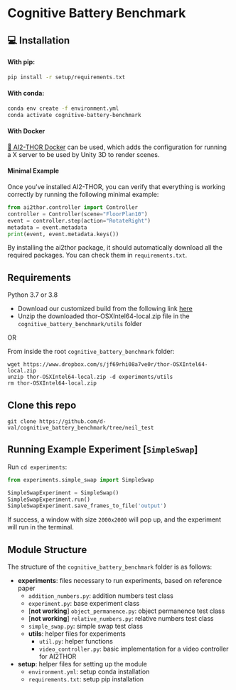  
# Cognitive Battery Benchmark

## 💻 Installation

#### With pip:

```bash
pip install -r setup/requirements.txt
```

#### With conda:

```bash
conda env create -f environment.yml
conda activate cognitive-battery-benchmark
```

#### With Docker

[🐳 AI2-THOR Docker](https://github.com/allenai/ai2thor-docker) can be used, which adds the configuration for running a X server to be used by Unity 3D to render scenes.

#### Minimal Example

Once you've installed AI2-THOR, you can verify that everything is working correctly by running the following minimal example:

```python
from ai2thor.controller import Controller
controller = Controller(scene="FloorPlan10")
event = controller.step(action="RotateRight")
metadata = event.metadata
print(event, event.metadata.keys())
```
By installing the ai2thor package, it should automatically download all the required packages. You can check them in `requirements.txt`.
## Requirements
Python 3.7 or 3.8

- Download our customized build from the following link [here](https://www.dropbox.com/s/jf69rhi08a7ve0r/thor-OSXIntel64-local.zip?dl=0)
- Unzip the downloaded thor-OSXIntel64-local.zip file in the `cognitive_battery_benchmark/utils` folder

OR

From inside the root `cognitive_battery_benchmark` folder:
```commandline
wget https://www.dropbox.com/s/jf69rhi08a7ve0r/thor-OSXIntel64-local.zip
unzip thor-OSXIntel64-local.zip -d experiments/utils
rm thor-OSXIntel64-local.zip
```


## Clone this repo
```commandline
git clone https://github.com/d-val/cognitive_battery_benchmark/tree/neil_test
```

## Running Example Experiment [`SimpleSwap`]

Run `cd experiments`:
```python
from experiments.simple_swap import SimpleSwap 

SimpleSwapExperiment = SimpleSwap()
SimpleSwapExperiment.run()
SimpleSwapExperiment.save_frames_to_file('output')
```

If success, a window with size `2000x2000` will pop up, and the experiment will run in the terminal.

## Module Structure

The structure of the `cognitive_battery_benchmark` folder is as follows:

- **experiments**: files necessary to run experiments, based on reference paper
  - `addition_numbers.py`: addition numbers test class
  - `experiment.py`: base experiment class
  - [**not working**] `object_permanence.py`: object permanence test class 
  - [**not working**] `relative_numbers.py`: relative numbers test class
  - `simple_swap.py`: simple swap test class
  - **utils**: helper files for experiments
    - `util.py`: helper functions
    - `video_controller.py`: basic implementation for a video controller for AI2THOR  
- **setup**: helper files for setting up the module
  - `environment.yml`: setup conda installation
  - `requirements.txt`: setup pip installation